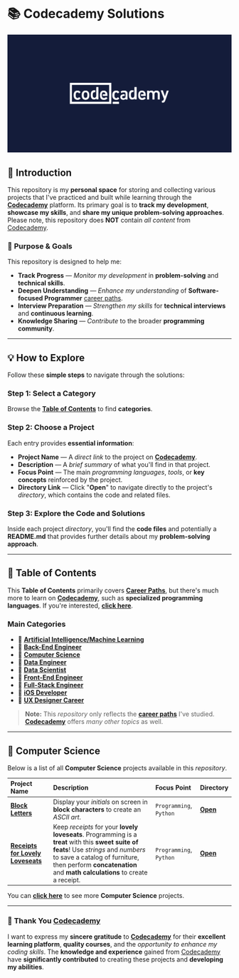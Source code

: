 # 📚 **Codecademy Solutions**

[![Codecadmey Logo](./image/codecademy-logo.png)](https://www.codecademy.com/)

## 📗 **Introduction**

This repository is my **personal space** for storing and collecting various projects that I've practiced and built while learning through the [**Codecademy**](https://www.codecademy.com/) platform. Its primary goal is to **track my development**, **showcase my skills**, and **share my unique problem-solving approaches**. Please note, this repository does **NOT** contain *all content* from [Codecademy](https://www.codecademy.com/).

### 🎯 **Purpose & Goals**
This repository is designed to help me:

* **Track Progress** — *Monitor my development* in **problem-solving** and **technical skills**.
* **Deepen Understanding** — *Enhance my understanding* of **Software-focused Programmer** [career paths]().
* **Interview Preparation** — *Strengthen my skills* for **technical interviews** and **continuous learning**.
* **Knowledge Sharing** — *Contribute* to the broader **programming community**.

---

## 💡 **How to Explore**

Follow these **simple steps** to navigate through the solutions:

### **Step 1: Select a Category**

Browse the [**Table of Contents**](#-table-of-contents) to find **categories**.

### **Step 2: Choose a Project**

Each entry provides **essential information**:

* **Project Name** — A *direct link* to the project on [**Codecademy**](https://www.codecademy.com/).
* **Description** — A *brief summary* of what you'll find in that project.
* **Focus Point** — The main *programming languages*, *tools*, or **key concepts** reinforced by the project.
* **Directory Link** — Click "**Open**" to navigate directly to the project's *directory*, which contains the code and related files.

### **Step 3: Explore the Code and Solutions**

Inside each project *directory*, you'll find the **code files** and potentially a **README.md** that provides further details about my **problem-solving approach**.

---

## 📖 **Table of Contents**

This **Table of Contents** primarily covers [**Career Paths**](https://www.codecademy.com/catalog/subject/all), but there's much more to learn on [**Codecademy**](https://www.codecademy.com/), such as **specialized programming languages**. If you're interested, [**click here**](https://www.codecademy.com/).

### Main Categories

* 📂 [**Artificial Intelligence/Machine Learning**]()
* 📂 [**Back-End Engineer**]()
* 📂 [**Computer Science**](#-computer-science)
* 📂 [**Data Engineer**]()
* 📂 [**Data Scientist**]()
* 📂 [**Front-End Engineer**]()
* 📂 [**Full-Stack Engineer**]()
* 📂 [**iOS Developer**]()
* 📂 [**UX Designer Career**]()

> **Note:** This *repository* only reflects the [**career paths**](https://www.codecademy.com/catalog/subject/all) I've studied. [**Codecademy**](https://www.codecademy.com/) offers *many other topics* as well.

---

## 📂 **Computer Science**

Below is a list of all **Computer Science** projects available in this *repository*.

| Project Name | Description | Focus Point | Directory |
| :------------------------- | :------------------------------------------------------------------------------------------------------------------------------------------------------------------------------------------- | :---------------------------------- | :---------------------- |
| [**Block Letters**](https://www.codecademy.com/journeys/computer-science/paths/cscj-22-intro-to-programming/tracks/cscj-22-introduction-to-computer-science-career-path/modules/cscj-22-python-hello-world/projects/python-block-letters) | Display your *initials* on screen in **block characters** to create an *ASCII art*. | `Programming`, `Python` | [**Open**](./computer-science/01-block-letters/) |
| [**Receipts for Lovely Loveseats**](https://www.codecademy.com/journeys/computer-science/paths/cscj-22-intro-to-programming/tracks/cscj-22-introduction-to-computer-science-career-path/modules/cscj-22-python-hello-world/projects/python-furniture-store) | Keep *receipts* for your **lovely loveseats**. Programming is a **treat** with this **sweet suite of feats**! Use *strings* and *numbers* to save a catalog of furniture, then perform **concatenation** and **math calculations** to create a receipt. | `Programming`, `Python` | [**Open**](./computer-science/02-receipts-for-lovely-loveseats/) |

You can [**click here**](./computer-science/) to see more **Computer Science** projects.

---

### 🙏 **Thank You [Codecademy](https://www.codecademy.com/)**

I want to express my **sincere gratitude** to [**Codecademy**](https://www.codecademy.com/) for their **excellent learning platform**, **quality courses**, and the *opportunity to enhance my coding skills*. The **knowledge and experience** gained from [Codecademy](https://www.codecademy.com/) have **significantly contributed** to creating these projects and **developing my abilities**.